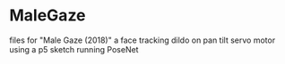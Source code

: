 # MaleGaze
files for "Male Gaze (2018)" a face tracking dildo on pan tilt servo motor using a p5 sketch running PoseNet
